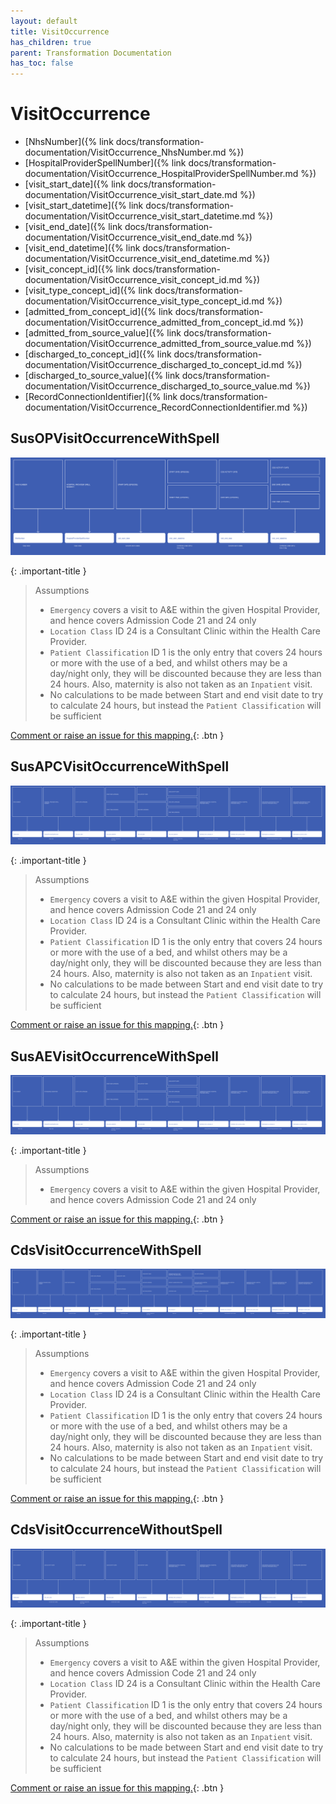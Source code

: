 ```yaml
---
layout: default
title: VisitOccurrence
has_children: true
parent: Transformation Documentation
has_toc: false
---
```


# VisitOccurrence
* [NhsNumber]({% link docs/transformation-documentation/VisitOccurrence_NhsNumber.md %})
* [HospitalProviderSpellNumber]({% link docs/transformation-documentation/VisitOccurrence_HospitalProviderSpellNumber.md %})
* [visit_start_date]({% link docs/transformation-documentation/VisitOccurrence_visit_start_date.md %})
* [visit_start_datetime]({% link docs/transformation-documentation/VisitOccurrence_visit_start_datetime.md %})
* [visit_end_date]({% link docs/transformation-documentation/VisitOccurrence_visit_end_date.md %})
* [visit_end_datetime]({% link docs/transformation-documentation/VisitOccurrence_visit_end_datetime.md %})
* [visit_concept_id]({% link docs/transformation-documentation/VisitOccurrence_visit_concept_id.md %})
* [visit_type_concept_id]({% link docs/transformation-documentation/VisitOccurrence_visit_type_concept_id.md %})
* [admitted_from_concept_id]({% link docs/transformation-documentation/VisitOccurrence_admitted_from_concept_id.md %})
* [admitted_from_source_value]({% link docs/transformation-documentation/VisitOccurrence_admitted_from_source_value.md %})
* [discharged_to_concept_id]({% link docs/transformation-documentation/VisitOccurrence_discharged_to_concept_id.md %})
* [discharged_to_source_value]({% link docs/transformation-documentation/VisitOccurrence_discharged_to_source_value.md %})
* [RecordConnectionIdentifier]({% link docs/transformation-documentation/VisitOccurrence_RecordConnectionIdentifier.md %})

## SusOPVisitOccurrenceWithSpell
<a href="SusOPVisitOccurrenceWithSpell.svg" target="_blank"><img src="SusOPVisitOccurrenceWithSpell.svg" /></a>

{: .important-title }
> Assumptions
>
> * `Emergency` covers a visit to A&E within the given Hospital Provider, and hence covers Admission Code 21 and 24 only
> * `Location Class` ID 24 is a Consultant Clinic within the Health Care Provider.
> * `Patient Classification` ID 1 is the only entry that covers 24 hours or more with the use of a bed, and whilst others may be a day/night only, they will be discounted because they are less than 24 hours. Also, maternity is also not taken as an `Inpatient` visit.
> * No calculations to be made between Start and end visit date to try to calculate 24 hours, but instead the `Patient Classification` will be sufficient

[Comment or raise an issue for this mapping.](https://github.com/answerdigital/oxford-omop-data-mapper/issues/new?title=SusOPVisitOccurrenceWithSpell%20mapping){: .btn }
## SusAPCVisitOccurrenceWithSpell
<a href="SusAPCVisitOccurrenceWithSpell.svg" target="_blank"><img src="SusAPCVisitOccurrenceWithSpell.svg" /></a>

{: .important-title }
> Assumptions
>
> * `Emergency` covers a visit to A&E within the given Hospital Provider, and hence covers Admission Code 21 and 24 only
> * `Location Class` ID 24 is a Consultant Clinic within the Health Care Provider.
> * `Patient Classification` ID 1 is the only entry that covers 24 hours or more with the use of a bed, and whilst others may be a day/night only, they will be discounted because they are less than 24 hours. Also, maternity is also not taken as an `Inpatient` visit.
> * No calculations to be made between Start and end visit date to try to calculate 24 hours, but instead the `Patient Classification` will be sufficient

[Comment or raise an issue for this mapping.](https://github.com/answerdigital/oxford-omop-data-mapper/issues/new?title=SusAPCVisitOccurrenceWithSpell%20mapping){: .btn }
## SusAEVisitOccurrenceWithSpell
<a href="SusAEVisitOccurrenceWithSpell.svg" target="_blank"><img src="SusAEVisitOccurrenceWithSpell.svg" /></a>

{: .important-title }
> Assumptions
>
> * `Emergency` covers a visit to A&E within the given Hospital Provider, and hence covers Admission Code 21 and 24 only

[Comment or raise an issue for this mapping.](https://github.com/answerdigital/oxford-omop-data-mapper/issues/new?title=SusAEVisitOccurrenceWithSpell%20mapping){: .btn }
## CdsVisitOccurrenceWithSpell
<a href="CdsVisitOccurrenceWithSpell.svg" target="_blank"><img src="CdsVisitOccurrenceWithSpell.svg" /></a>

{: .important-title }
> Assumptions
>
> * `Emergency` covers a visit to A&E within the given Hospital Provider, and hence covers Admission Code 21 and 24 only
> * `Location Class` ID 24 is a Consultant Clinic within the Health Care Provider.
> * `Patient Classification` ID 1 is the only entry that covers 24 hours or more with the use of a bed, and whilst others may be a day/night only, they will be discounted because they are less than 24 hours. Also, maternity is also not taken as an `Inpatient` visit.
> * No calculations to be made between Start and end visit date to try to calculate 24 hours, but instead the `Patient Classification` will be sufficient

[Comment or raise an issue for this mapping.](https://github.com/answerdigital/oxford-omop-data-mapper/issues/new?title=CdsVisitOccurrenceWithSpell%20mapping){: .btn }
## CdsVisitOccurrenceWithoutSpell
<a href="CdsVisitOccurrenceWithoutSpell.svg" target="_blank"><img src="CdsVisitOccurrenceWithoutSpell.svg" /></a>

{: .important-title }
> Assumptions
>
> * `Emergency` covers a visit to A&E within the given Hospital Provider, and hence covers Admission Code 21 and 24 only
> * `Location Class` ID 24 is a Consultant Clinic within the Health Care Provider.
> * `Patient Classification` ID 1 is the only entry that covers 24 hours or more with the use of a bed, and whilst others may be a day/night only, they will be discounted because they are less than 24 hours. Also, maternity is also not taken as an `Inpatient` visit.
> * No calculations to be made between Start and end visit date to try to calculate 24 hours, but instead the `Patient Classification` will be sufficient

[Comment or raise an issue for this mapping.](https://github.com/answerdigital/oxford-omop-data-mapper/issues/new?title=CdsVisitOccurrenceWithoutSpell%20mapping){: .btn }
